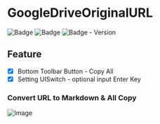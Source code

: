 # GoogleDriveOriginalURL

![Badge](https://img.shields.io/badge/Swift-white.svg?style=flat-square&logo=Swift)
![Badge](https://img.shields.io/badge/SwiftUI-001b87.svg?style=flat-square&logo=Swift&logoColor=black)
![Badge - Version](https://img.shields.io/badge/Version-0.1.0-1177AA?style=flat-square)

## Feature
- [x] Bottom Toolbar Button - Copy All  
- [x] Setting UISwitch - optional input Enter Key 

### Convert URL to Markdown & All Copy
![Image](https://drive.google.com/uc?export=view&id=1yx_5rYcLm2Xv3GfL8OEWH-bUDqhdefZ6)  
